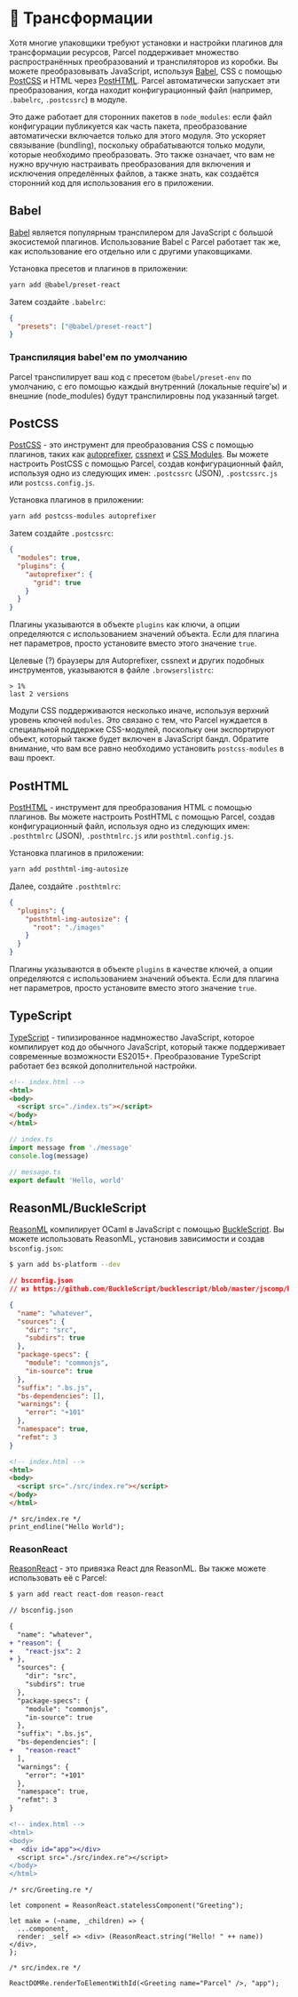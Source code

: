 # 🐠 Трансформации

Хотя многие упаковщики требуют установки и настройки плагинов для трансформации ресурсов, Parcel поддерживает множество распространённых преобразований и транспиляторов из коробки. Вы можете преобразовывать JavaScript, используя [Babel](https://babeljs.io), CSS с помощью [PostCSS](http://postcss.org) и HTML через [PostHTML](https://github.com/posthtml/posthtml). Parcel автоматически запускает эти преобразования, когда находит конфигурационный файл (например, `.babelrc`, `.postcssrc`) в модуле.

Это даже работает для сторонних пакетов в `node_modules`: если файл конфигурации публикуется как часть пакета, преобразование автоматически включается только для этого модуля. Это ускоряет связывание (bundling), поскольку обрабатываются только модули, которые необходимо преобразовать. Это также означает, что вам не нужно вручную настраивать преобразования для включения и исключения определённых файлов, а также знать, как создаётся сторонний код для использования его в приложении.

## Babel

[Babel](https://babeljs.io) является популярным транспилером для JavaScript с большой экосистемой плагинов. Использование Babel с Parcel работает так же, как использование его отдельно или с другими упаковщиками.

Установка пресетов и плагинов в приложении:

```bash
yarn add @babel/preset-react
```

Затем создайте `.babelrc`:

```json
{
  "presets": ["@babel/preset-react"]
}
```

### Транспиляция babel'ем по умолчанию

Parcel транспилирует ваш код с пресетом `@babel/preset-env` по умолчанию, с его помощью каждый внутренний (локальные require'ы) и внешние (node_modules) будут транспилировны под указанный target.

## PostCSS

[PostCSS](http://postcss.org) - это инструмент для преобразования CSS с помощью плагинов, таких как [autoprefixer](https://github.com/postcss/autoprefixer), [cssnext](http://cssnext.io/) и [CSS Modules](https://github.com/css-modules/css-modules). Вы можете настроить PostCSS с помощью Parcel, создав конфигурационный файл, используя одно из следующих имен: `.postcssrc` (JSON), `.postcssrc.js` или `postcss.config.js`.

Установка плагинов в приложении:

```bash
yarn add postcss-modules autoprefixer
```

Затем создайте `.postcssrc`:

```json
{
  "modules": true,
  "plugins": {
    "autoprefixer": {
      "grid": true
    }
  }
}
```

Плагины указываются в объекте `plugins` как ключи, а опции определяются с использованием значений объекта. Если для плагина нет параметров, просто установите вместо этого значение `true`.

Целевые (?) браузеры для Autoprefixer, cssnext и других подобных инструментов, указываются в файле `.browserslistrc`:

```
> 1%
last 2 versions
```

Модули CSS поддерживаются несколько иначе, используя верхний уровень ключей `modules`. Это связано с тем, что Parcel нуждается в специальной поддержке CSS-модулей, поскольку они экспортируют объект, который также будет включен в JavaScript бандл. Обратите внимание, что вам все равно необходимо установить `postcss-modules` в ваш проект.

## PostHTML

[PostHTML](https://github.com/posthtml/posthtml) - инструмент для преобразования HTML с помощью плагинов. Вы можете настроить PostHTML с помощью Parcel, создав конфигурационный файл, используя одно из следующих имен: `.posthtmlrc` (JSON), `.posthtmlrc.js` или `posthtml.config.js`.

Установка плагинов в приложении:

```bash
yarn add posthtml-img-autosize
```

Далее, создайте `.posthtmlrc`:

```json
{
  "plugins": {
    "posthtml-img-autosize": {
      "root": "./images"
    }
  }
}
```

Плагины указываются в объекте `plugins` в качестве ключей, а опции определяются с использованием значений объекта. Если для плагина нет параметров, просто установите вместо этого значение `true`.

## TypeScript

[TypeScript](https://www.typescriptlang.org/) - типизированное надмножество JavaScript, которое компилирует код до обычного JavaScript, который также поддерживает современные возможности ES2015+. Преобразование TypeScript работает без всякой дополнительной настройки.

```html
<!-- index.html -->
<html>
<body>
  <script src="./index.ts"></script>
</body>
</html>
```

```typescript
// index.ts
import message from './message'
console.log(message)
```

```typescript
// message.ts
export default 'Hello, world'
```

## ReasonML/BuckleScript

[ReasonML](https://reasonml.github.io/) компилирует OCaml в JavaScript с помощью [BuckleScript](https://bucklescript.github.io). Вы можете использовать ReasonML, установив зависимости и создав `bsconfig.json`:

```bash
$ yarn add bs-platform --dev
```

```json
// bsconfig.json
// из https://github.com/BuckleScript/bucklescript/blob/master/jscomp/bsb/templates/basic-reason/bsconfig.json

{
  "name": "whatever",
  "sources": {
    "dir": "src",
    "subdirs": true
  },
  "package-specs": {
    "module": "commonjs",
    "in-source": true
  },
  "suffix": ".bs.js",
  "bs-dependencies": [],
  "warnings": {
    "error": "+101"
  },
  "namespace": true,
  "refmt": 3
}
```

```html
<!-- index.html -->
<html>
<body>
  <script src="./src/index.re"></script>
</body>
</html>
```

```reason
/* src/index.re */
print_endline("Hello World");
```

### ReasonReact

[ReasonReact](https://reasonml.github.io/reason-react/) - это привязка React для ReasonML. Вы также можете использовать её с Parcel:

```bash
$ yarn add react react-dom reason-react
```

```diff
// bsconfig.json

{
  "name": "whatever",
+ "reason": {
+   "react-jsx": 2
+ },
  "sources": {
    "dir": "src",
    "subdirs": true
  },
  "package-specs": {
    "module": "commonjs",
    "in-source": true
  },
  "suffix": ".bs.js",
  "bs-dependencies": [
+   "reason-react"
  ],
  "warnings": {
    "error": "+101"
  },
  "namespace": true,
  "refmt": 3
}
```

```diff
<!-- index.html -->
<html>
<body>
+  <div id="app"></div>
  <script src="./src/index.re"></script>
</body>
</html>
```

```reason
/* src/Greeting.re */

let component = ReasonReact.statelessComponent("Greeting");

let make = (~name, _children) => {
  ...component,
  render: _self => <div> (ReasonReact.string("Hello! " ++ name)) </div>,
};
```

```reason
/* src/index.re */

ReactDOMRe.renderToElementWithId(<Greeting name="Parcel" />, "app");
```

